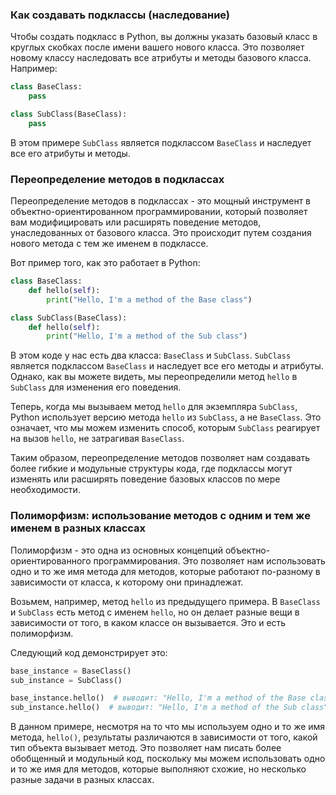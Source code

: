 ### Как создавать подклассы (наследование)

Чтобы создать подкласс в Python, вы должны указать базовый класс в круглых скобках после имени вашего нового класса. Это позволяет новому классу наследовать все атрибуты и методы базового класса. Например:

```python
class BaseClass:
    pass

class SubClass(BaseClass):
    pass

```

В этом примере `SubClass` является подклассом `BaseClass` и наследует все его атрибуты и методы.

### Переопределение методов в подклассах

Переопределение методов в подклассах - это мощный инструмент в объектно-ориентированном программировании, который позволяет вам модифицировать или расширять поведение методов, унаследованных от базового класса. Это происходит путем создания нового метода с тем же именем в подклассе.

Вот пример того, как это работает в Python:

```python
class BaseClass:
    def hello(self):
        print("Hello, I'm a method of the Base class")

class SubClass(BaseClass):
    def hello(self):
        print("Hello, I'm a method of the Sub class")

```

В этом коде у нас есть два класса: `BaseClass` и `SubClass`. `SubClass` является подклассом `BaseClass` и наследует все его методы и атрибуты. Однако, как вы можете видеть, мы переопределили метод `hello` в `SubClass` для изменения его поведения.

Теперь, когда мы вызываем метод `hello` для экземпляра `SubClass`, Python использует версию метода `hello` из `SubClass`, а не `BaseClass`. Это означает, что мы можем изменить способ, которым `SubClass` реагирует на вызов `hello`, не затрагивая `BaseClass`.

Таким образом, переопределение методов позволяет нам создавать более гибкие и модульные структуры кода, где подклассы могут изменять или расширять поведение базовых классов по мере необходимости.

### Полиморфизм: использование методов с одним и тем же именем в разных классах

Полиморфизм - это одна из основных концепций объектно-ориентированного программирования. Это позволяет нам использовать одно и то же имя метода для методов, которые работают по-разному в зависимости от класса, к которому они принадлежат.

Возьмем, например, метод `hello` из предыдущего примера. В `BaseClass` и `SubClass` есть метод с именем `hello`, но он делает разные вещи в зависимости от того, в каком классе он вызывается. Это и есть полиморфизм.

Следующий код демонстрирует это:

```python
base_instance = BaseClass()
sub_instance = SubClass()

base_instance.hello()  # выводит: "Hello, I'm a method of the Base class"
sub_instance.hello()  # выводит: "Hello, I'm a method of the Sub class"

```

В данном примере, несмотря на то что мы используем одно и то же имя метода, `hello()`, результаты различаются в зависимости от того, какой тип объекта вызывает метод. Это позволяет нам писать более обобщенный и модульный код, поскольку мы можем использовать одно и то же имя для методов, которые выполняют схожие, но несколько разные задачи в разных классах.